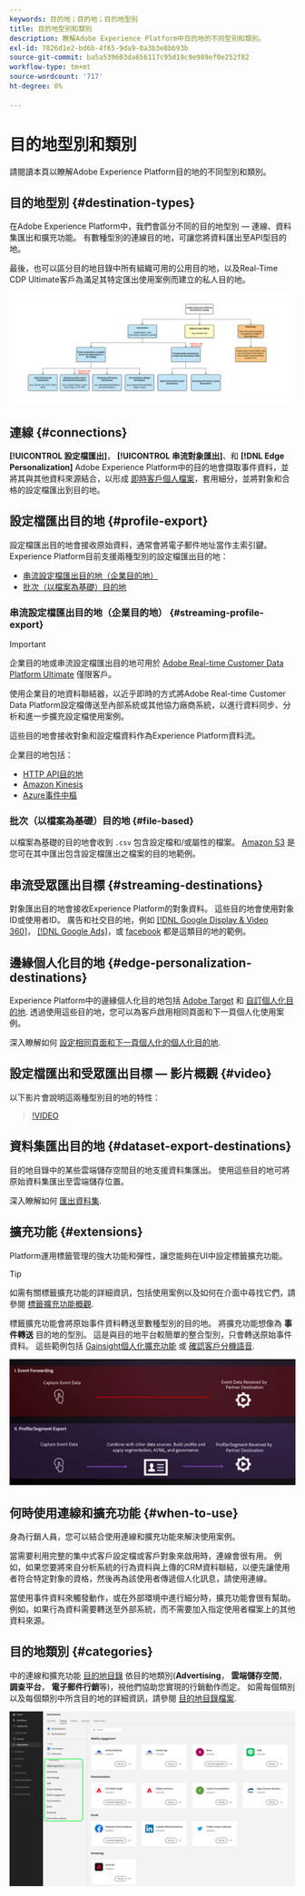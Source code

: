 ```yaml
---
keywords: 目的地；目的地；目的地型別
title: 目的地型別和類別
description: 瞭解Adobe Experience Platform中目的地的不同型別和類別。
exl-id: 7826d1e2-bd6b-4f65-9da9-0a3b3e8bb93b
source-git-commit: ba5a539603da656117c95d19c9e989ef0e252f82
workflow-type: tm+mt
source-wordcount: '717'
ht-degree: 0%

---
```


# 目的地型別和類別

請閱讀本頁以瞭解Adobe Experience Platform目的地的不同型別和類別。

## 目的地型別 {#destination-types}

在Adobe Experience Platform中，我們會區分不同的目的地型別 — 連線、資料集匯出和擴充功能。 有數種型別的連線目的地，可讓您將資料匯出至API型目的地。

最後，也可以區分目的地目錄中所有組織可用的公用目的地，以及Real-Time CDP Ultimate客戶為滿足其特定匯出使用案例而建立的私人目的地。

![目的地圖表的型別。](./assets/destination-types/types-of-destinations-no-highlight.png)

## 連線 {#connections}

**[!UICONTROL 設定檔匯出]**， **[!UICONTROL 串流對象匯出]**、和 **[!DNL Edge Personalization]** Adobe Experience Platform中的目的地會擷取事件資料，並將其與其他資料來源結合，以形成 [即時客戶個人檔案](../profile/home.md)，套用細分，並將對象和合格的設定檔匯出到目的地。

## 設定檔匯出目的地 {#profile-export}

設定檔匯出目的地會接收原始資料，通常會將電子郵件地址當作主索引鍵。 Experience Platform目前支援兩種型別的設定檔匯出目的地：

* [串流設定檔匯出目的地（企業目的地）](#streaming-profile-export)
* [批次（以檔案為基礎）目的地](#file-based)

### 串流設定檔匯出目的地（企業目的地） {#streaming-profile-export}

>[!IMPORTANT]
>
>企業目的地或串流設定檔匯出目的地可用於 [Adobe Real-time Customer Data Platform Ultimate](https://helpx.adobe.com/jp/legal/product-descriptions/real-time-customer-data-platform.html) 僅限客戶。

使用企業目的地資料聯結器，以近乎即時的方式將Adobe Real-time Customer Data Platform設定檔傳送至內部系統或其他協力廠商系統，以進行資料同步、分析和進一步擴充設定檔使用案例。

這些目的地會接收對象和設定檔資料作為Experience Platform資料流。

企業目的地包括：

* [HTTP API目的地](catalog/streaming/http-destination.md)
* [Amazon Kinesis](catalog/cloud-storage/amazon-kinesis.md)
* [Azure事件中樞](catalog/cloud-storage/azure-event-hubs.md)

### 批次（以檔案為基礎）目的地 {#file-based}

以檔案為基礎的目的地會收到 `.csv` 包含設定檔和/或屬性的檔案。 [Amazon S3](catalog/cloud-storage/amazon-s3.md) 是您可在其中匯出包含設定檔匯出之檔案的目的地範例。

## 串流受眾匯出目標 {#streaming-destinations}

對象匯出目的地會接收Experience Platform的對象資料。 這些目的地會使用對象ID或使用者ID。 廣告和社交目的地，例如 [[!DNL Google Display & Video 360]](catalog/advertising/google-dv360.md)， [[!DNL Google Ads]](catalog/advertising/google-ads-destination.md)，或 [facebook](catalog/social/facebook.md) 都是這類目的地的範例。

## 邊緣個人化目的地 {#edge-personalization-destinations}

Experience Platform中的邊緣個人化目的地包括 [Adobe Target](/help/destinations/catalog/personalization/adobe-target-connection.md) 和 [自訂個人化目的地](/help/destinations/catalog/personalization/custom-personalization.md). 透過使用這些目的地，您可以為客戶啟用相同頁面和下一頁個人化使用案例。

深入瞭解如何 [設定相同頁面和下一頁個人化的個人化目的地](/help/destinations/ui/activate-edge-personalization-destinations.md).

## 設定檔匯出和受眾匯出目標 — 影片概觀 {#video}

以下影片會說明這兩種型別目的地的特性：

>[!VIDEO](https://video.tv.adobe.com/v/29707?quality=12)

## 資料集匯出目的地 {#dataset-export-destinations}

目的地目錄中的某些雲端儲存空間目的地支援資料集匯出。 使用這些目的地可將原始資料集匯出至雲端儲存位置。

深入瞭解如何 [匯出資料集](/help/destinations/ui/export-datasets.md).

## 擴充功能 {#extensions}

Platform運用標籤管理的強大功能和彈性，讓您能夠在UI中設定標籤擴充功能。

>[!TIP]
>
>如需有關標籤擴充功能的詳細資訊，包括使用案例以及如何在介面中尋找它們，請參閱 [標籤擴充功能概觀](./catalog/launch-extensions/overview.md).

標籤擴充功能會將原始事件資料轉送至數種型別的目的地。 將擴充功能想像為 **事件轉送** 目的地的型別。 這是與目的地平台較簡單的整合型別，只會轉送原始事件資料。 這些範例包括 [Gainsight個人化擴充功能](./catalog/personalization/gainsight.md) 或 [確認客戶分機語音](./catalog/voice/confirmit-digital-feedback.md).

![標籤擴充功能與其他目的地的比較](./assets/common/launch-and-other-destinations.png)

## 何時使用連線和擴充功能 {#when-to-use}

身為行銷人員，您可以結合使用連線和擴充功能來解決使用案例。

當需要利用完整的集中式客戶設定檔或客戶對象來啟用時，連線會很有用。 例如，如果您要將來自分析系統的行為資料與上傳的CRM資料聯結，以便先讓使用者符合特定對象的資格，然後再為該使用者傳遞個人化訊息，請使用連線。

當使用事件資料來觸發動作，或在外部環境中進行細分時，擴充功能會很有幫助。 例如，如果行為資料需要轉送至外部系統，而不需要加入指定使用者檔案上的其他資料來源。

## 目的地類別 {#categories}

中的連線和擴充功能 [目的地目錄](https://platform.adobe.com/destination/catalog) 依目的地類別(**Advertising**， **雲端儲存空間**， **調查平台**， **電子郵件行銷**&#x200B;等)，視他們協助您實現的行銷動作而定。 如需每個類別以及每個類別中所含目的地的詳細資訊，請參閱 [目的地目錄檔案](./catalog/overview.md).

![在目錄頁面中反白顯示的目的地類別。](./assets/destination-types/destination-categories-menu.png)
